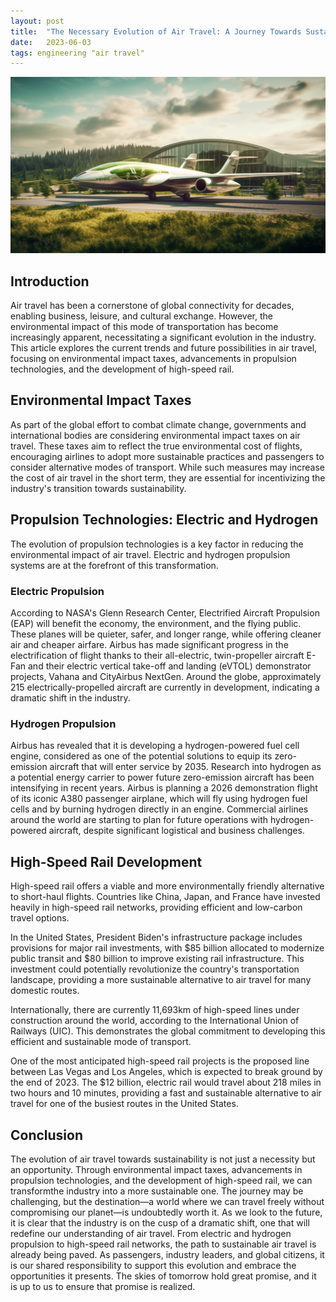 ```yaml
---
layout: post
title:  "The Necessary Evolution of Air Travel: A Journey Towards Sustainability"
date:   2023-06-03
tags: engineering "air travel" 
---
```


![A futuristic green plane](/assets/air-travel.png)

## Introduction

Air travel has been a cornerstone of global connectivity for decades, enabling business, leisure, and cultural exchange. However, the environmental impact of this mode of transportation has become increasingly apparent, necessitating a significant evolution in the industry. This article explores the current trends and future possibilities in air travel, focusing on environmental impact taxes, advancements in propulsion technologies, and the development of high-speed rail.

## Environmental Impact Taxes

As part of the global effort to combat climate change, governments and international bodies are considering environmental impact taxes on air travel. These taxes aim to reflect the true environmental cost of flights, encouraging airlines to adopt more sustainable practices and passengers to consider alternative modes of transport. While such measures may increase the cost of air travel in the short term, they are essential for incentivizing the industry's transition towards sustainability.

## Propulsion Technologies: Electric and Hydrogen

The evolution of propulsion technologies is a key factor in reducing the environmental impact of air travel. Electric and hydrogen propulsion systems are at the forefront of this transformation.

### Electric Propulsion

According to NASA's Glenn Research Center, Electrified Aircraft Propulsion (EAP) will benefit the economy, the environment, and the flying public. These planes will be quieter, safer, and longer range, while offering cleaner air and cheaper airfare. Airbus has made significant progress in the electrification of flight thanks to their all-electric, twin-propeller aircraft E-Fan and their electric vertical take-off and landing (eVTOL) demonstrator projects, Vahana and CityAirbus NextGen. Around the globe, approximately 215 electrically-propelled aircraft are currently in development, indicating a dramatic shift in the industry.

### Hydrogen Propulsion

Airbus has revealed that it is developing a hydrogen-powered fuel cell engine, considered as one of the potential solutions to equip its zero-emission aircraft that will enter service by 2035. Research into hydrogen as a potential energy carrier to power future zero-emission aircraft has been intensifying in recent years. Airbus is planning a 2026 demonstration flight of its iconic A380 passenger airplane, which will fly using hydrogen fuel cells and by burning hydrogen directly in an engine. Commercial airlines around the world are starting to plan for future operations with hydrogen-powered aircraft, despite significant logistical and business challenges.

## High-Speed Rail Development

High-speed rail offers a viable and more environmentally friendly alternative to short-haul flights. Countries like China, Japan, and France have invested heavily in high-speed rail networks, providing efficient and low-carbon travel options. 

In the United States, President Biden's infrastructure package includes provisions for major rail investments, with $85 billion allocated to modernize public transit and $80 billion to improve existing rail infrastructure. This investment could potentially revolutionize the country's transportation landscape, providing a more sustainable alternative to air travel for many domestic routes.

Internationally, there are currently 11,693km of high-speed lines under construction around the world, according to the International Union of Railways (UIC). This demonstrates the global commitment to developing this efficient and sustainable mode of transport.

One of the most anticipated high-speed rail projects is the proposed line between Las Vegas and Los Angeles, which is expected to break ground by the end of 2023. The $12 billion, electric rail would travel about 218 miles in two hours and 10 minutes, providing a fast and sustainable alternative to air travel for one of the busiest routes in the United States.

## Conclusion

The evolution of air travel towards sustainability is not just a necessity but an opportunity. Through environmental impact taxes, advancements in propulsion technologies, and the development of high-speed rail, we can transformthe industry into a more sustainable one. The journey may be challenging, but the destination—a world where we can travel freely without compromising our planet—is undoubtedly worth it. As we look to the future, it is clear that the industry is on the cusp of a dramatic shift, one that will redefine our understanding of air travel. From electric and hydrogen propulsion to high-speed rail networks, the path to sustainable air travel is already being paved. As passengers, industry leaders, and global citizens, it is our shared responsibility to support this evolution and embrace the opportunities it presents. The skies of tomorrow hold great promise, and it is up to us to ensure that promise is realized.
